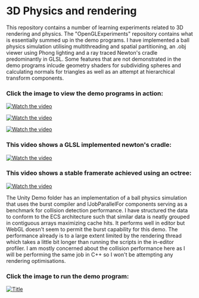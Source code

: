 # 3D Physics and rendering

This repository contains a number of learning experiments related to 3D rendering and physics. The "OpenGLExperiments" repository contains what is essentially summed up in the demo programs. I have implemented a ball physics simulation utilising multithreading and spatial partitioning, an .obj viewer using Phong lighting and a ray traced Newton's cradle predominantly in GLSL. Some features that are not demonstrated in the demo programs inlcude geometry shaders for subdividing spheres and calculating normals for triangles as well as an attempt at hierarchical transform components.

### Click the image to view the demo programs in action:
[![Watch the video](https://img.youtube.com/vi/m7AgvQykvuM/maxresdefault.jpg)](https://youtu.be/m7AgvQykvuM)

[![Watch the video](https://img.youtube.com/vi/EpucW0lnHI0/maxresdefault.jpg)](https://youtu.be/EpucW0lnHI0)

[![Watch the video](https://img.youtube.com/vi/kZ6ezt4bB-s/maxresdefault.jpg)](https://youtu.be/kZ6ezt4bB-s)

### This video shows a GLSL implemented newton's cradle:
[![Watch the video](https://img.youtube.com/vi/h-1O1ScTmVw/maxresdefault.jpg)](https://youtu.be/h-1O1ScTmVw)

### This video shows a stable framerate achieved using an octree:

[![Watch the video](https://img.youtube.com/vi/LdWEugD0k1E/maxresdefault.jpg)](https://youtu.be/LdWEugD0k1E)


The Unity Demo folder has an implementation of a ball physics simulation that uses the burst compiler and IJobParallelFor components serving as a benchmark for collision detection performance. I have structured the data to conform to the ECS architecture such that similar data is neatly grouped in contiguous arrays maximizing cache hits. It performs well in editor but WebGL doesn't seem to permit the burst capability for this demo. The performance already is to a large extent limited by the rendering thread which takes a little bit longer than running the scripts in the in-editor profiler. I am mostly concerned about the collision performance here as I will be performing the same job in C++ so I won't be attempting any rendering optimisations.

### Click the image to run the demo program:

[![Title](https://play-static.unity.com/20230129/p/images/8c512348-7207-48b3-bdef-6d2952ecf81a_Screenshot_20230129_185738.png)](https://play.unity.com/webgl/fa00616c-37ec-4343-af24-c34660c46cc8)



